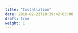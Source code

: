 ```yaml
---
title: "Installation"
date: 2018-02-23T10:39:42+03:00
draft: true
weight: 1
---
```



<!-- В этом разделе мы познакомимся с основными понятиями, которыми оперирует `react-ua-generator`.
Это: _форма_, _метаданные_, _данные_, _рендереры полей формы_ и _разметка формы_.
Ниже мы подробно рассмотрим каждое из этих понятий.

*Форма* - это то, что является результатом работы генератора. Если представить генератор как черный ящик, то картина будет следующая: на вход этому черному ящику подаются _метаданные_ и _начальные данные_ будущей формы, а на выходе получается полноценный React-компонент, представляющий собою работающую форму, с требуемой нам разметкой, типами полей и валидацией. -->